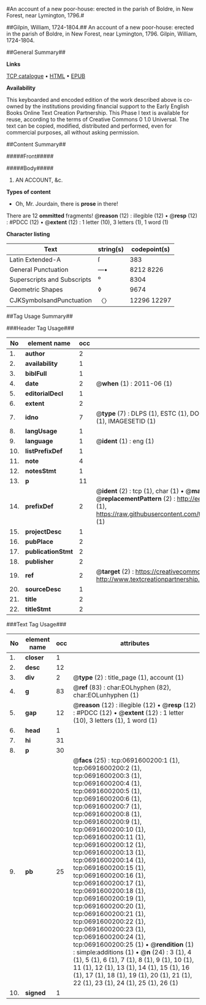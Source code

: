 #An account of a new poor-house: erected in the parish of Boldre, in New Forest, near Lymington, 1796.#

##Gilpin, William, 1724-1804.##
An account of a new poor-house: erected in the parish of Boldre, in New Forest, near Lymington, 1796.
Gilpin, William, 1724-1804.

##General Summary##

**Links**

[TCP catalogue](http://www.ota.ox.ac.uk/tcp/)  • 
[HTML](http://tei.it.ox.ac.uk/tcp/Texts-HTML/free/004/004875755.html)  • 
[EPUB](http://tei.it.ox.ac.uk/tcp/Texts-EPUB/free/004/004875755.epub)

**Availability**

This keyboarded and encoded edition of the
	       work described above is co-owned by the institutions
	       providing financial support to the Early English Books
	       Online Text Creation Partnership. This Phase I text is
	       available for reuse, according to the terms of Creative
	       Commons 0 1.0 Universal. The text can be copied,
	       modified, distributed and performed, even for
	       commercial purposes, all without asking permission.


##Content Summary##

#####Front#####

#####Body#####

1. AN ACCOUNT, &c.

**Types of content**

  * Oh, Mr. Jourdain, there is **prose** in there!

There are 12 **ommitted** fragments! 
 @__reason__ (12) : illegible (12)  •  @__resp__ (12) : #PDCC (12)  •  @__extent__ (12) : 1 letter (10), 3 letters (1), 1 word (1)

**Character listing**


|Text|string(s)|codepoint(s)|
|---|---|---|
|Latin Extended-A|ſ|383|
|General Punctuation|—•|8212 8226|
|Superscripts             and Subscripts|⁰|8304|
|Geometric Shapes|◊|9674|
|CJKSymbolsandPunctuation|〈〉|12296 12297|

##Tag Usage Summary##

###Header Tag Usage###

|No|element name|occ|attributes|
|---|---|---|---|
|1.|__author__|2||
|2.|__availability__|1||
|3.|__biblFull__|1||
|4.|__date__|2| @__when__ (1) : 2011-06 (1)|
|5.|__editorialDecl__|1||
|6.|__extent__|2||
|7.|__idno__|7| @__type__ (7) : DLPS (1), ESTC (1), DOCNO (1), TCP (1), GALEDOCNO (1), CONTENTSET (1), IMAGESETID (1)|
|8.|__langUsage__|1||
|9.|__language__|1| @__ident__ (1) : eng (1)|
|10.|__listPrefixDef__|1||
|11.|__note__|4||
|12.|__notesStmt__|1||
|13.|__p__|11||
|14.|__prefixDef__|2| @__ident__ (2) : tcp (1), char (1)  •  @__matchPattern__ (2) : ([0-9\-]+):([0-9IVX]+) (1), (.+) (1)  •  @__replacementPattern__ (2) : http://eebo.chadwyck.com/downloadtiff?vid=$1&page=$2 (1), https://raw.githubusercontent.com/textcreationpartnership/Texts/master/tcpchars.xml#$1 (1)|
|15.|__projectDesc__|1||
|16.|__pubPlace__|2||
|17.|__publicationStmt__|2||
|18.|__publisher__|2||
|19.|__ref__|2| @__target__ (2) : https://creativecommons.org/publicdomain/zero/1.0/ (1), http://www.textcreationpartnership.org/docs/. (1)|
|20.|__sourceDesc__|1||
|21.|__title__|2||
|22.|__titleStmt__|2||


###Text Tag Usage###

|No|element name|occ|attributes|
|---|---|---|---|
|1.|__closer__|1||
|2.|__desc__|12||
|3.|__div__|2| @__type__ (2) : title_page (1), account (1)|
|4.|__g__|83| @__ref__ (83) : char:EOLhyphen (82), char:EOLunhyphen (1)|
|5.|__gap__|12| @__reason__ (12) : illegible (12)  •  @__resp__ (12) : #PDCC (12)  •  @__extent__ (12) : 1 letter (10), 3 letters (1), 1 word (1)|
|6.|__head__|1||
|7.|__hi__|31||
|8.|__p__|30||
|9.|__pb__|25| @__facs__ (25) : tcp:0691600200:1 (1), tcp:0691600200:2 (1), tcp:0691600200:3 (1), tcp:0691600200:4 (1), tcp:0691600200:5 (1), tcp:0691600200:6 (1), tcp:0691600200:7 (1), tcp:0691600200:8 (1), tcp:0691600200:9 (1), tcp:0691600200:10 (1), tcp:0691600200:11 (1), tcp:0691600200:12 (1), tcp:0691600200:13 (1), tcp:0691600200:14 (1), tcp:0691600200:15 (1), tcp:0691600200:16 (1), tcp:0691600200:17 (1), tcp:0691600200:18 (1), tcp:0691600200:19 (1), tcp:0691600200:20 (1), tcp:0691600200:21 (1), tcp:0691600200:22 (1), tcp:0691600200:23 (1), tcp:0691600200:24 (1), tcp:0691600200:25 (1)  •  @__rendition__ (1) : simple:additions (1)  •  @__n__ (24) : 3 (1), 4 (1), 5 (1), 6 (1), 7 (1), 8 (1), 9 (1), 10 (1), 11 (1), 12 (1), 13 (1), 14 (1), 15 (1), 16 (1), 17 (1), 18 (1), 19 (1), 20 (1), 21 (1), 22 (1), 23 (1), 24 (1), 25 (1), 26 (1)|
|10.|__signed__|1||
